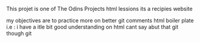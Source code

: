 This projet is one of The Odins Projects html lessions
its a recipies website

my objectives are to 
    practice more on better git comments
    html boiler plate 
 i.e : i have a itle bit good understanding on html cant say abut that git though      git